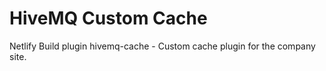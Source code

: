 # HiveMQ Custom Cache

Netlify Build plugin hivemq-cache - Custom cache plugin for the company site.
